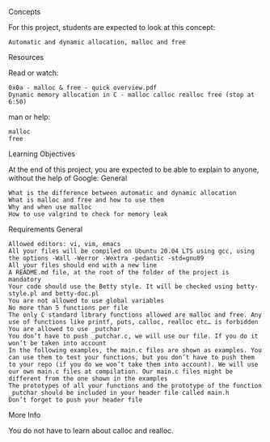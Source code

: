 <p align=center This are the exercises for the 0x0B Malloc Free exercises.>

Concepts

For this project, students are expected to look at this concept:

    Automatic and dynamic allocation, malloc and free

Resources

Read or watch:

    0x0a - malloc & free - quick overview.pdf
    Dynamic memory allocation in C - malloc calloc realloc free (stop at 6:50)

man or help:

    malloc
    free

Learning Objectives

At the end of this project, you are expected to be able to explain to anyone, without the help of Google:
General

    What is the difference between automatic and dynamic allocation
    What is malloc and free and how to use them
    Why and when use malloc
    How to use valgrind to check for memory leak

Requirements
General

    Allowed editors: vi, vim, emacs
    All your files will be compiled on Ubuntu 20.04 LTS using gcc, using the options -Wall -Werror -Wextra -pedantic -std=gnu89
    All your files should end with a new line
    A README.md file, at the root of the folder of the project is mandatory
    Your code should use the Betty style. It will be checked using betty-style.pl and betty-doc.pl
    You are not allowed to use global variables
    No more than 5 functions per file
    The only C standard library functions allowed are malloc and free. Any use of functions like printf, puts, calloc, realloc etc… is forbidden
    You are allowed to use _putchar
    You don’t have to push _putchar.c, we will use our file. If you do it won’t be taken into account
    In the following examples, the main.c files are shown as examples. You can use them to test your functions, but you don’t have to push them to your repo (if you do we won’t take them into account). We will use our own main.c files at compilation. Our main.c files might be different from the one shown in the examples
    The prototypes of all your functions and the prototype of the function _putchar should be included in your header file called main.h
    Don’t forget to push your header file

More Info

You do not have to learn about calloc and realloc.

